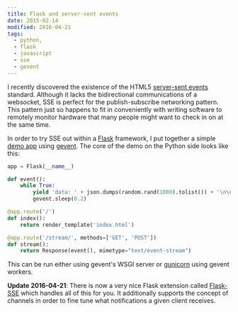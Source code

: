 ```yaml
---
title: Flask and server-sent events
date: 2015-02-14
modified: 2016-04-21
tags:
  - python,
  - flask
  - javascript
  - sse
  - gevent
---
```


I recently discovered the existence of the HTML5
[server-sent events][sse] standard. Although it lacks the
bidirectional communications of a websocket, SSE is perfect for the
publish-subscribe networking pattern. This pattern just so happens to
fit in conveniently with writing software to remotely monitor hardware
that many people might want to check in on at the same time.

[sse]: https://en.wikipedia.org/wiki/Server-sent_events

In order to try SSE out within a [Flask][] framework, I put together a
simple [demo app][] using [gevent][]. The core of the demo on the
Python side looks like this:

```python
app = Flask(__name__)

def event():
	while True:
		yield 'data: ' + json.dumps(random.rand(1000).tolist()) + '\n\n'
		gevent.sleep(0.2)

@app.route('/')
def index():
	return render_template('index.html')

@app.route('/stream/', methods=['GET', 'POST'])
def stream():
	return Response(event(), mimetype="text/event-stream")
```

This can be run either using gevent's WSGI server or [gunicorn][]
using gevent workers.

**Update 2016-04-21**: There is now a very nice Flask extension called
[Flask-SSE][] which handles all of this for you. It additionally
supports the concept of channels in order to fine tune what
notifications a given client receives.

[Flask]: http://flask.pocoo.org/
[demo app]: https://github.com/mivade/flask-sse-demo
[gevent]: http://gevent.org/
[gunicorn]: http://gunicorn.org/
[Flask-SSE]: https://flask-sse.readthedocs.org/en/latest/
